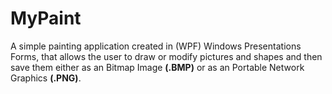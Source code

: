 # MyPaint

A simple painting application created in (WPF) Windows Presentations Forms, that allows the user to draw or modify pictures and shapes and then save them either as an Bitmap Image **(.BMP)** or as an Portable Network Graphics **(.PNG)**.
